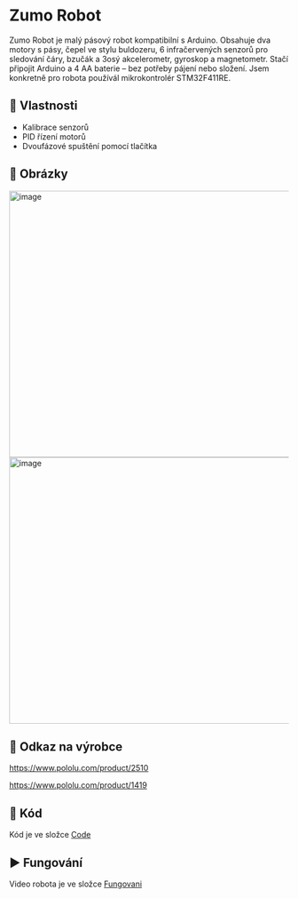 # Zumo Robot

Zumo Robot je malý pásový robot kompatibilní s Arduino. Obsahuje dva motory s pásy, čepel ve stylu buldozeru, 6 infračervených senzorů pro sledování čáry, bzučák a 3osý akcelerometr, gyroskop a magnetometr. Stačí připojit Arduino a 4 AA baterie – bez potřeby pájení nebo složení.
Jsem konkretně pro robota používál mikrokontrolér STM32F411RE.

## 🔧 Vlastnosti
- Kalibrace senzorů
- PID řízení motorů
- Dvoufázové spuštění pomocí tlačítka

## 📸 Obrázky
<img width="600" height="480" alt="image" src="https://github.com/user-attachments/assets/f56063a3-0f15-4052-8798-1e2b3eeb80e7" />
<img width="600" height="480" alt="image" src="https://github.com/user-attachments/assets/949ed66c-f494-464b-a55e-928b1f15c18d" />


## 🔗 Odkaz na výrobce
https://www.pololu.com/product/2510

https://www.pololu.com/product/1419

## 📂 Kód
Kód je ve složce [Code](./Code)

## ▶️ Fungování
Video robota je ve složce [Fungovani](./Fungovani)
